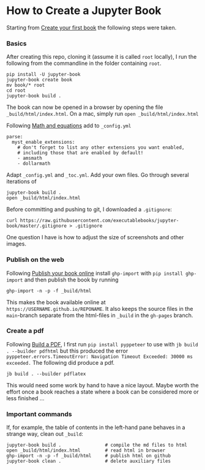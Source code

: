 # How to Create a Jupyter Book


Starting from [Create your first book](https://jupyterbook.org/en/stable/start/your-first-book.html) the following steps were taken.

### Basics

After creating this repo, cloning it (assume it is called `root` locally), I run the following from the commandline in the folder containing `root`.

```
pip install -U jupyter-book
jupyter-book create book
mv book/* root
cd root
jupyter-book build .
```

The book can now be opened in a browser by opening the file `_build/html/index.html`. On a mac, simply run `open _build/html/index.html`

Following [Math and equations](https://jupyterbook.org/en/stable/content/math.html#math-and-equations) add to `_config.yml`

```
parse:
  myst_enable_extensions:
    # don't forget to list any other extensions you want enabled,
    # including those that are enabled by default!
    - amsmath
    - dollarmath
```

Adapt `_config.yml` and `_toc.yml`. Add your own files. Go through several iterations of 

```
jupyter-book build .
open _build/html/index.html
```

Before committing and pushing to git, I downloaded a `.gitignore`:

```
curl https://raw.githubusercontent.com/executablebooks/jupyter-book/master/.gitignore > .gitignore
```

One question I have is how to adjust the size of screenshots and other images.

### Publish on the web

Following [Publish your book online](https://jupyterbook.org/en/stable/start/publish.html) install `ghp-import` with
`pip install ghp-import` and then publish the book by running

```
ghp-import -n -p -f _build/html
```

This makes the book available online at `https://USERNAME.github.io/REPONAME`. It also keeps the source files in the `main`-branch separate from the html-files in `_build` in the `gh-pages` branch.

### Create a pdf

Following [Build a PDF](https://jupyterbook.org/en/stable/advanced/pdf.html), I first run `pip install pyppeteer` to use with  `jb build . --builder pdfhtml` but this produced the error `pyppeteer.errors.TimeoutError: Navigation Timeout Exceeded: 30000 ms exceeded.` The following did produce a pdf.

```
jb build . --builder pdflatex
```

This would need some work by hand to have a nice layout. Maybe worth the effort once a book reaches a state where a book can be considered more or less finished ... 

### Important commands

If, for example, the table of contents in the left-hand pane behaves in a strange way, clean out `_build`:

```
jupyter-book build .                # compile the md files to html
open _build/html/index.html         # read html in browser
ghp-import -n -p -f _build/html     # publish html on github
jupyter-book clean .                # delete auxiliary files
```
